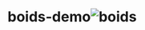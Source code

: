 # boids-demo![boids](https://github.com/user-attachments/assets/957d1f6a-36cd-468b-9c3c-377163a43be4)
